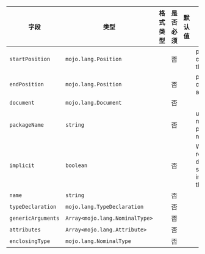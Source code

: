 | 字段 | 类型 | 格式类型 | 是否必须 | 默认值 | 说明 |
|---|---|---|---|---|---|
| `startPosition` | `mojo.lang.Position` |  | 否 |  | position of first character belonging to the Expr |
| `endPosition` | `mojo.lang.Position` |  | 否 |  | position of first character immediately after the Expr |
| `document` | `mojo.lang.Document` |  | 否 |  |  |
| `packageName` | `string` |  | 否 |  | user writing package namevar foo : package.name.Bar==> mojo.package.name.Bar |
| `implicit` | `boolean` |  | 否 |  | Whether the Decl represents something directly written in source orit was implicitly generated by the type-checker. |
| `name` | `string` |  | 否 |  |  |
| `typeDeclaration` | `mojo.lang.TypeDeclaration` |  | 否 |  |  |
| `genericArguments` | `Array<mojo.lang.NominalType>` |  | 否 |  |  |
| `attributes` | `Array<mojo.lang.Attribute>` |  | 否 |  |  |
| `enclosingType` | `mojo.lang.NominalType` |  | 否 |  |  |
